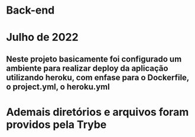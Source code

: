 # Back-end

# Julho de 2022

## Neste projeto basicamente foi configurado um ambiente para realizar deploy da aplicação utilizando heroku, com enfase para o Dockerfile, o project.yml, o heroku.yml

# Ademais diretórios e arquivos foram providos pela Trybe
